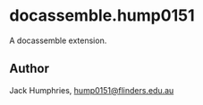 # docassemble.hump0151

A docassemble extension.

## Author

Jack Humphries, hump0151@flinders.edu.au

